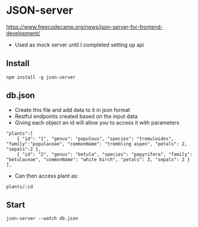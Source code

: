 # JSON-server
https://www.freecodecamp.org/news/json-server-for-frontend-development/
- Used as mock server until I completed setting up api

## Install
```
npm install -g json-server
```

## db.json
- Create this file and add data to it in json format
- Restful endpoints created based on the input data
- Giving each object an id will allow you to access it with parameters
```
"plants":[
    { "id": "1", "genus": "populous", "species": "tremuloides", "family":"populaceae", "commonName": "trembling aspen", "petals": 2, "sepals":2 },
    { "id": "2", "genus": "betula", "species": "papyrifera", "family": "betulaceae", "commonName": "white birch", "petals": 3, "sepals": 2 }
],
```
- Can then access plant as:
```
plants/:id
```
## Start
```
json-server --watch db.json
```